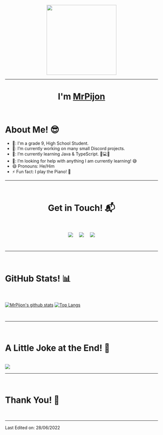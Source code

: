 <p align="center">
  <img src="https://miro.medium.com/max/2048/1*OohqW5DGh9CQS4hLY5FXzA.png" height="230"/>
</p>
<hr>
<h1 align="center">I'm <a href="https://github.com/MrPijon">MrPijon<a></h1>
<Br>
<h1>About Me! 😎</h1>

- 🏫: I'm a grade 9, High School Student.
- 🔭: I’m currently working on many small Discord projects.
- 🌱: I’m currently learning Java & TypeScript. 🧠💻🤖
- 🤔: I’m looking for help with anything I am currently learning! 😅
- 😄  Pronouns: He/Him
- ⚡  Fun fact: I play the Piano! 🎹
  
<hr>
<Br>
<h1 align="center">Get in Touch! 📬</h1>
<Br>
<p align="center">
<a href="mailto:thedevmonke@gmail.com" target="blank"><img align="center" src="https://img.shields.io/badge/thedevmonke@gmail.com-D14836?style=for-the-badge&logo=gmail&logoColor=white" /></a>    &nbsp;&nbsp;&nbsp;       <a href="https://www.github.com/MrPijon" target="blank"><img align="center" src="https://img.shields.io/badge/MrPijon-100000?style=for-the-badge&logo=github&logoColor=white" /></a>    &nbsp;&nbsp;&nbsp;       <a href="httpss://discord.com/users/847213179142799452"><img align="center" src="https://img.shields.io/badge/Pigeon%230420-blue?style=for-the-badge&logo=discord&logoColor=white" /></a>
</p>
  
<Br>
<hr>
<Br>
<h1>GitHub Stats! 📊</h1>
<Br>
  
[![MrPijon's github stats](https://github-readme-stats.vercel.app/api?username=MrPijon&show_icons=true&theme=merko)](https://github.com/MrPijon/github-readme-stats) [![Top Langs](https://github-readme-stats.vercel.app/api/top-langs/?username=MrPijon&layout=compact&theme=merko)](https://github.com/MrPijon/github-readme-stats)

 
<Br>
<hr>
<Br>
<h1>A Little Joke at the End! 🤣</h1>
<Br>
  
<img src="https://ih1.redbubble.net/image.471887531.0381/raf,750x1000,075,t,000000:44f0b734a5.u4.jpg"/>
  
  
  
<Br>
<hr>
<Br>
<h1>Thank You! 🤵 </h1>
<Br>

------
Last Edited on: 28/06/2022
